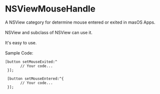 # NSViewMouseHandle
A NSView category for determine mouse entered or exited in masOS Apps.
<br />
<br />
NSView and subclass of NSView can use it.
<br />
<br />
It's easy to use.
<br />
<br />
Sample Code:

```Obeject-C
[button setMouseExited:^
       // Your code...
 }];

 [button setMouseEntered:^{
       // Your code...
 }];
 ```
